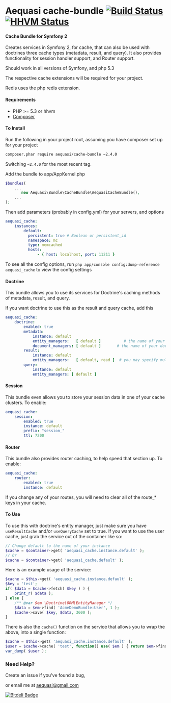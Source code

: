 Aequasi cache-bundle [![Build Status](https://travis-ci.org/aequasi/cache-bundle.png?branch=master)](https://travis-ci.org/aequasi/cache-bundle) [![HHVM Status](http://hhvm.h4cc.de/badge/aequasi/cache-bundle.svg)](http://hhvm.h4cc.de/package/aequasi/cache-bundle)
====================

#### Cache Bundle for Symfony 2

Creates services in Symfony 2, for cache, that can also be used with doctrines three cache types (metadata, result, and query). It also provides functionality for session handler support, and Router support.

Should work in all versions of Symfony, and php 5.3

The respective cache extensions will be required for your project.

Redis uses the php redis extension.

#### Requirements

- PHP >= 5.3 or hhvm
- [Composer](http://getcomposer.org)

#### To Install

Run the following in your project root, assuming you have composer set up for your project
```sh
composer.phar require aequasi/cache-bundle ~2.4.0
```

Switching `~2.4.0` for the most recent tag.

Add the bundle to app/AppKernel.php

```php
$bundles(
    ...
       new Aequasi\Bundle\CacheBundle\AequasiCacheBundle(),
    ...
);
```

Then add parameters (probably in config.yml) for your servers, and options

```yml
aequasi_cache:
    instances:
        default:
          persistent: true # Boolean or persistent_id
          namespace: mc
          type: memcached
          hosts:
              - { host: localhost, port: 11211 }
```

To see all the config options, run `php app/console config:dump-reference aequasi_cache` to view the config settings


#### Doctrine

This bundle allows you to use its services for Doctrine's caching methods of metadata, result, and query.

If you want doctrine to use this as the result and query cache, add this

```yml
aequasi_cache:
    doctrine:
        enabled: true
        metadata:
            instance: default
            entity_managers:   [ default ]          # the name of your entity_manager connection
            document_managers: [ default ]       # the name of your document_manager connection
        result:
            instance: default
            entity_managers:   [ default, read ]  # you may specify multiple entity_managers
        query:
            instance: default
            entity_managers: [ default ]
```

#### Session

This bundle even allows you to store your session data in one of your cache clusters. To enable:

```yml
aequasi_cache:
    session:
        enabled: true
        instance: default
        prefix: "session_"
        ttl: 7200
```

#### Router

This bundle also provides router caching, to help speed that section up. To enable:

```yml
aequasi_cache:
    router:
        enabled: true
        instance: default
```

If you change any of your routes, you will need to clear all of the route_* keys in your cache.


#### To Use

To use this with doctrine's entity manager, just make sure you have `useResultCache` and/or `useQueryCache` set to true. If you want to use the user cache, just grab the service out of the container like so:

```php
// Change default to the name of your instance
$cache = $container->get( 'aequasi_cache.instance.default' );
// Or
$cache = $container->get( 'aequasi_cache.default' );
```

Here is an example usage of the service:

```php
$cache = $this->get( 'aequasi_cache.instance.default' );
$key = 'test';
if( $data = $cache->fetch( $key ) ) {
    print_r( $data );
} else {
    /** @var $em \Doctrine\ORM\EntityManager */
    $data = $em->find( 'AcmeDemoBundle:User', 1 );
    $cache->save( $key, $data, 3600 );
}
```

There is also the `cache()` function on the service that allows you to wrap the above, into a single function:

```php
$cache = $this->get( 'aequasi_cache.instance.default' );
$user = $cache->cache( 'test', function() use( $em ) { return $em->find( "AcmeDemoBundle:User", 1 ); }, 3600 );
var_dump( $user );
```

### Need Help?

Create an issue if you've found a bug,

or email me at aequasi@gmail.com


[![Bitdeli Badge](https://d2weczhvl823v0.cloudfront.net/aequasi/cache-bundle/trend.png)](https://bitdeli.com/free "Bitdeli Badge")


